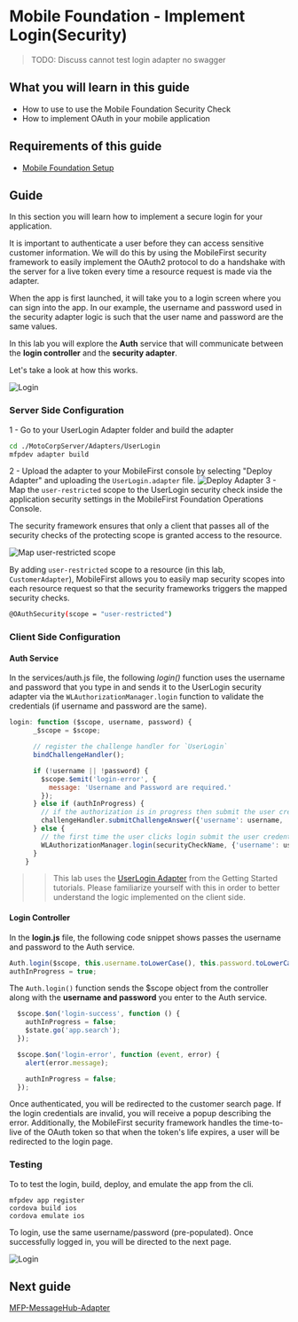 #  Mobile Foundation - Implement Login(Security)
> TODO: Discuss cannot test login adapter no swagger

## What you will learn in this guide

- How to use to use the Mobile Foundation Security Check
- How to implement OAuth in your mobile application

## Requirements of this guide

- [Mobile Foundation Setup](/Lab/Contents/MFP-Setup-Mobile-Foundation-on-Bluemix/Readme.md)

## Guide

In this section you will learn how to implement a secure login for your application.
  
It is important to authenticate a user before they can access sensitive customer information. 
We will do this by using the MobileFirst security framework to easily implement the OAuth2 protocol to do a handshake with the server for a live token every time a resource request is made via the adapter.

When the app is first launched, it will take you to a login screen where you can sign into the app.
In our example, the username and password used in the security adapter logic is such that the user name and password are the same values.

In this lab you will explore the **Auth** service that will communicate between the **login controller** and the **security adapter**.

Let's take a look at how this works.
 
![Login](login.png)

### Server Side Configuration

1 - Go to your UserLogin Adapter folder and build the adapter
```bash
cd ./MotoCorpServer/Adapters/UserLogin
mfpdev adapter build
```
2 - Upload the adapter to your MobileFirst console by selecting "Deploy Adapter" and uploading the `UserLogin.adapter` file.
![Deploy Adapter](upload-login-adapter.png)
3 - Map the `user-restricted` scope to the UserLogin security check inside the application security settings in the MobileFirst Foundation Operations Console.

The security framework ensures that only a client that passes all of the security checks of the protecting scope is granted access to the resource.

![Map user-restricted scope](login-security-check.png)

By adding `user-restricted` scope to a resource (in this lab, `CustomerAdapter`), MobileFirst allows you to easily map security scopes into each resource request so that the security frameworks triggers the mapped security checks.

```bash
@OAuthSecurity(scope = "user-restricted")
```

### Client Side Configuration 

#### Auth Service

In the services/auth.js file, the following *login()* function uses the username and password that you type in and sends it to the UserLogin security adapter via the `WLAuthorizationManager.login` function to validate the credentials (if username and password are the same).

```js
login: function ($scope, username, password) {
      _$scope = $scope;

      // register the challenge handler for `UserLogin`
      bindChallengeHandler();

      if (!username || !password) {
        $scope.$emit('login-error', {
          message: 'Username and Password are required.'
        });
      } else if (authInProgress) {
        // if the authorization is in progress then submit the user credentials to the challenge handler
        challengeHandler.submitChallengeAnswer({'username': username, 'password': password});
      } else {
        // the first time the user clicks login submit the user credentials along with the security check name `UserLogin`
        WLAuthorizationManager.login(securityCheckName, {'username': username, 'password': password});
      }
    }
```

> > This lab uses the [UserLogin Adapter](https://mobilefirstplatform.ibmcloud.com/tutorials/en/foundation/8.0/authentication-and-security/user-authentication/security-check/) from the Getting Started tutorials. Please familiarize yourself with this in order to better understand the logic implemented on the client side.

#### Login Controller

In the **login.js** file, the following code snippet shows passes the username and password to the Auth service.

```js
Auth.login($scope, this.username.toLowerCase(), this.password.toLowerCase());
authInProgress = true;
```

The `Auth.login()` function sends the $scope object from the controller along with the **username and password** you enter to the Auth service.

```js
  $scope.$on('login-success', function () {
    authInProgress = false;
    $state.go('app.search');
  });

  $scope.$on('login-error', function (event, error) {
    alert(error.message);

    authInProgress = false;
  });
```

Once authenticated, you will be redirected to the customer search page.
If the login credentials are invalid, you will receive a popup describing the error.
Additionally, the MobileFirst security framework handles the time-to-live of the OAuth token so that when the token's life expires, a user will be redirected to the login page.

### Testing

To to test the login, build, deploy, and emulate the app from the cli.

```
mfpdev app register
cordova build ios
cordova emulate ios
``` 

To login, use the same username/password (pre-populated). Once successfully logged in, you will be directed to the next page.

![Login](login.gif)

## Next guide

[MFP-MessageHub-Adapter](/Lab/Contents/MFP-MessageHub-Adapter/Readme.md)  
